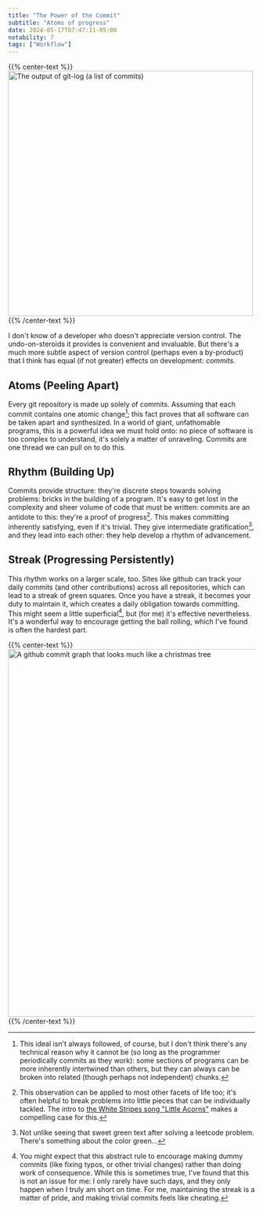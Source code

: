 ```yaml
---
title: "The Power of the Commit"
subtitle: "Atoms of progress"
date: 2024-05-17T07:47:11-05:00
notability: 7
tags: ["Workflow"]
---
```


{{% center-text %}}
<img src="/images/commits.jpg" alt="The output of git-log (a list of commits)" height="500px"/>
{{% /center-text %}}

I don't know of a developer who doesn't appreciate version control.
The undo-on-steroids it provides is convenient and invaluable.
But there's a much more subtle aspect of version control (perhaps even a by-product) that I think has equal (if not greater) effects on development: *commits*.

## Atoms (Peeling Apart)

Every git repository is made up solely of commits.
Assuming that each commit contains one atomic change[^ideal-commit]; this fact proves that all software can be taken apart and synthesized.
In a world of giant, unfathomable programs, this is a powerful idea we must hold onto: no piece of software is too complex to understand, it's solely a matter of unraveling.
Commits are one thread we can pull on to do this.

[^ideal-commit]: This ideal isn't always followed, of course, but I don't think there's any technical reason why it cannot be (so long as the programmer periodically commits as they work): some sections of programs can be more inherently intertwined than others, but they can always can be broken into related (though perhaps not independent) chunks.

## Rhythm (Building Up)

Commits provide structure: they're discrete steps towards solving problems: bricks in the building of a program.
It's easy to get lost in the complexity and sheer volume of code that must be written: commits are an antidote to this: they're a proof of progress[^little-acorns].
This makes committing inherently satisfying, even if it's trivial.
They give intermediate gratification[^leetcode], and they lead into each other: they help develop a rhythm of advancement.

[^little-acorns]: This observation can be applied to most other facets of life too; it's often helpful to break problems into little pieces that can be individually tackled.
The intro to [the White Stripes song "Little Acorns"](https://www.youtube.com/watch?v=KSvGOKH5zxk) makes a compelling case for this.

[^leetcode]: Not unlike seeing that sweet green text after solving a leetcode problem.
There's something about the color green...

## Streak (Progressing Persistently)

This rhythm works on a larger scale, too.
Sites like github can track your daily commits (and other contributions) across all repositories, which can lead to a streak of green squares.
Once you have a streak, it becomes your duty to maintain it, which creates a daily obligation towards committing.
This might seem a little superficial[^superficial], but (for me) it's effective nevertheless.
It's a wonderful way to encourage getting the ball rolling, which I've found is often the hardest part.

[^superficial]: You might expect that this abstract rule to encourage making dummy commits (like fixing typos, or other trivial changes) rather than doing work of consequence.
While this is sometimes true, I've found that this is not an issue for me: I only rarely have such days, and they only happen when I truly am short on time.
For me, maintaining the streak is a matter of pride, and making trivial commits feels like cheating.

{{% center-text %}}
<img src="/images/commit-graph.jpg" alt="A github commit graph that looks much like a christmas tree" width="750px"/>
{{% /center-text %}}

